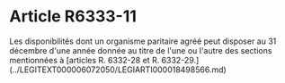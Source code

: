 # Article R6333-11

<p align="left">
  Les disponibilités dont un organisme paritaire agréé peut disposer au 31 décembre d'une année donnée au titre de l'une ou l'autre des sections mentionnées à [articles R. 6332-28 et R. 6332-29.](../LEGITEXT000006072050/LEGIARTI000018498566.md) <br /> <br /> <br />
</p>